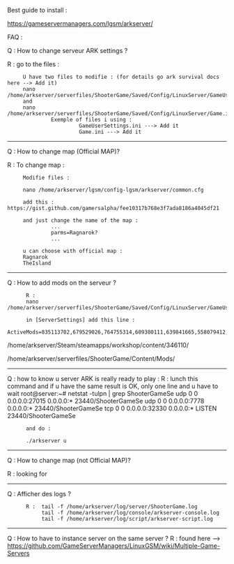 Best guide to install : 

https://gameservermanagers.com/lgsm/arkserver/

FAQ : 

Q : How to change serveur ARK settings ?

R : go to the files : 

         U have two files to modifie : (for details go ark survival docs here --> Add it)
         nano /home/arkserver/serverfiles/ShooterGame/Saved/Config/LinuxServer/GameUserSettings.ini
         and
         nano /home/arkserver/serverfiles/ShooterGame/Saved/Config/LinuxServer/Game.ini
                  Exemple of files i using : 
                           GameUserSettings.ini ---> Add it
                           Game.ini ---> Add it
-----
Q : How to change map (Official MAP)?

R : To change map : 

         Modifie files : 

         nano /home/arkserver/lgsm/config-lgsm/arkserver/common.cfg

         add this : https://gist.github.com/gamersalpha/fee10317b768e3f7ada8186a4045df21

         and just change the name of the map : 
                  ...
                  parms=Ragnarok?
                  ...

         u can choose with official map :
         Ragnarok
         TheIsland

-----
Q : How to add mods on the serveur ?

          R : 
          nano /home/arkserver/serverfiles/ShooterGame/Saved/Config/LinuxServer/GameUserSettings.ini

          in [ServerSettings] add this line : 
                    ActiveMods=835113702,679529026,764755314,609380111,639841665,558079412,731604991,768494420ls 

/home/arkserver/Steam/steamapps/workshop/content/346110/

/home/arkserver/serverfiles/ShooterGame/Content/Mods/


-----
Q : how to know u server ARK is really ready to play : 
          R : lunch this command and if u have the same result is OK, only one line and u have to wait
root@server:~# netstat -tulpn | grep ShooterGameSe
udp        0      0 0.0.0.0:27015           0.0.0.0:*                           23440/ShooterGameSe
udp        0      0 0.0.0.0:7778            0.0.0.0:*                           23440/ShooterGameSe
tcp        0      0 0.0.0.0:32330           0.0.0.0:*               LISTEN      23440/ShooterGameSe

          and do : 

          ./arkserver u


-----
Q : How to change map (not Official MAP)?

R : looking for


-----
Q : Afficher des logs ?

          R :  tail -f /home/arkserver/log/server/ShooterGame.log
               tail -f /home/arkserver/log/console/arkserver-console.log
               tail -f /home/arkserver/log/script/arkserver-script.log

-----
Q : How to have to instance server on the same server ?
        R : found here --> https://github.com/GameServerManagers/LinuxGSM/wiki/Multiple-Game-Servers








